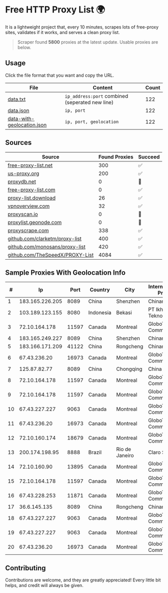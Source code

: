 
# Free HTTP Proxy List 🌍

It is a lightweight project that, every 10 minutes, scrapes lots of free-proxy sites, validates if it works, and serves a clean proxy list.


> Scraper found **5800** proxies at the latest update. Usable proxies are below.

## Usage

Click the file format that you want and copy the URL.


|File|Content|Count|
|----|-------|-----|
|[data.txt](https://raw.githubusercontent.com/themiralay/Proxy-List-World/master/data.txt)|`ip_address:port` combined (seperated new line)|122|
|[data.json](https://raw.githubusercontent.com/themiralay/Proxy-List-World/master/data.json)|`ip, port`|122|
|[data-with-geolocation.json](https://raw.githubusercontent.com/themiralay/Proxy-List-World/master/data-with-geolocation.json)|`ip, port, geolocation`|122|

## Sources

|Source|Found Proxies|Succeed|
|------|-------------|-------|
|[free-proxy-list.net](https://free-proxy-list.net)|300|✅|
|[us-proxy.org](https://www.us-proxy.org)|200|✅|
|[proxydb.net](http://proxydb.net)|0|🚫|
|[free-proxy-list.com](https://free-proxy-list.com/?page=&port=&type%5B%5D=http&type%5B%5D=https&up_time=0&search=Search)|0|✅|
|[proxy-list.download](https://www.proxy-list.download/HTTP)|26|✅|
|[vpnoverview.com](https://vpnoverview.com/privacy/anonymous-browsing/free-proxy-servers)|32|✅|
|[proxyscan.io](https://www.proxyscan.io)|0|🚫|
|[proxylist.geonode.com](https://proxylist.geonode.com/api/proxy-list?limit=300&page=1&sort_by=lastChecked&sort_type=desc&protocols=http,https)|0|🚫|
|[proxyscrape.com](https://api.proxyscrape.com/v2/?request=displayproxies&protocol=http&timeout=10000&country=all&ssl=all&anonymity=all)|338|✅|
|[github.com/clarketm/proxy-list](https://raw.githubusercontent.com/clarketm/proxy-list/master/proxy-list-raw.txt)|400|✅|
|[github.com/monosans/proxy-list](https://raw.githubusercontent.com/monosans/proxy-list/main/proxies/http.txt)|420|✅|
|[github.com/TheSpeedX/PROXY-List](https://raw.githubusercontent.com/TheSpeedX/PROXY-List/master/http.txt)|4084|✅|


## Sample Proxies With Geolocation Info

|#|Ip|Port|Country|City|Internet Service Provider|
|-|--|----|-------|----|-------------------------|
|1|183.165.226.205|8089|China|Shenzhen|Chinanet|
|2|103.189.123.155|8080|Indonesia|Bekasi|PT Ikhlas Cipta Teknologi|
|3|72.10.164.178|11597|Canada|Montreal|GloboTech Communications|
|4|183.165.249.227|8089|China|Shenzhen|Chinanet|
|5|183.166.171.209|41122|China|Rongcheng|Chinanet|
|6|67.43.236.20|16973|Canada|Montreal|GloboTech Communications|
|7|125.87.82.77|8089|China|Chongqing|China Telecom|
|8|72.10.164.178|11597|Canada|Montreal|GloboTech Communications|
|9|72.10.164.178|11597|Canada|Montreal|GloboTech Communications|
|10|67.43.227.227|9063|Canada|Montreal|GloboTech Communications|
|11|67.43.236.20|16973|Canada|Montreal|GloboTech Communications|
|12|72.10.160.174|18679|Canada|Montreal|GloboTech Communications|
|13|200.174.198.95|8888|Brazil|Rio de Janeiro|Claro S.A|
|14|72.10.160.90|13895|Canada|Montreal|GloboTech Communications|
|15|72.10.164.178|11597|Canada|Montreal|GloboTech Communications|
|16|67.43.228.253|11871|Canada|Montreal|GloboTech Communications|
|17|36.6.145.135|8089|China|Rongcheng|Chinanet|
|18|67.43.227.227|9063|Canada|Montreal|GloboTech Communications|
|19|67.43.227.227|9063|Canada|Montreal|GloboTech Communications|
|20|67.43.236.20|16973|Canada|Montreal|GloboTech Communications|



## Contributing

Contributions are welcome, and they are greatly appreciated! Every
little bit helps, and credit will always be given.

